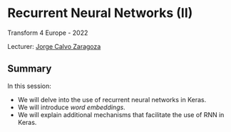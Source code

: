 # Recurrent Neural Networks (II)

Transform 4 Europe - 2022

Lecturer: [Jorge Calvo Zaragoza](mailto:jcalvo@dlsi.ua.es)

## Summary
In this session:
* We will delve into the use of recurrent neural networks in Keras.
* We will introduce *word embeddings*.
* We will explain additional mechanisms that facilitate the use of RNN in Keras.